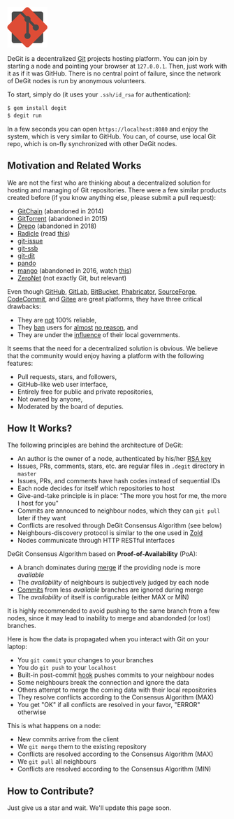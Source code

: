 <img src="/logo.svg" width="92px"/>

DeGit is a decentralized [Git](https://git-scm.com/) projects hosting platform.
You can join by starting a node and pointing your browser
at `127.0.0.1`. Then, just work with it as if it was GitHub.
There is no central point of failure,
since the network of DeGit nodes is run by anonymous volunteers.

To start, simply do (it uses your `.ssh/id_rsa` for authentication):

```bash
$ gem install degit
$ degit run
```

In a few seconds you can open `https://localhost:8080` and enjoy
the system, which is very similar to GitHub. You can, of course, use
local Git repo, which is on-fly synchronized with other DeGit nodes.

## Motivation and Related Works

We are not the first who are thinking about a decentralized solution
for hosting and managing of Git repositories. There were a few similar products
created before (if you know anything else, please submit a pull request):

  * [GitChain](http://gitchain.org/) (abandoned in 2014)
  * [GitTorrent](https://github.com/cjb/GitTorrent) (abandoned in 2015)
  * [Drepo](https://www.drepo.io/) (abandoned in 2018)
  * [Radicle](https://github.com/radicle-dev) (read [this](https://outlierventures.io/wp-content/uploads/2019/11/Radicle-Diffusion-2019-1.pdf))
  * [git-issue](https://github.com/dspinellis/git-issue)
  * [git-ssb](https://scuttlebot.io/apis/community/git-ssb.html)
  * [git-dit](https://github.com/neithernut/git-dit)
  * [pando](https://github.com/pandonetwork/pando)
  * [mango](https://github.com/axic/mango) (abandoned in 2016, watch [this](https://www.youtube.com/watch?v=tU7_Yf45okc))
  * [ZeroNet](https://zeronet.io/) (not exactly Git, but relevant)

Even though [GitHub](https://github.com),
[GitLab](https://gitlab.com),
[BitBucket](https://bitbucket.com),
[Phabricator](https://phacility.com/phabricator/),
[SourceForge](https://sourceforge.net/),
[CodeCommit](https://console.aws.amazon.com/codecommit/home),
and
[Gitee](https://gitee.com) are great platforms,
they have three critical drawbacks:

  * They are [not](https://news.ycombinator.com/item?id=20499070) 100% reliable,
  * They [ban](https://medium.com/@catamphetamine/how-github-blocked-me-and-all-my-libraries-c32c61f061d3)
    users for
    [almost](https://medium.com/@hamed/github-blocked-my-account-and-they-think-im-developing-nuclear-weapons-e7e1fe62cb74)
    [no reason](https://en.wikipedia.org/wiki/Censorship_of_GitHub), and
  * They are under the [influence](https://techcrunch.com/2019/07/29/github-ban-sanctioned-countries/) of their local governments.

It seems that the need for a decentralized solution is obvious.
We believe that the community would enjoy having a platform
with the following features:

  * Pull requests, stars, and followers,
  * GitHub-like web user interface,
  * Entirely free for public and private repositories,
  * Not owned by anyone,
  * Moderated by the board of deputies.

## How It Works?

The following principles are behind the architecture of DeGit:

  * An author is the owner of a node, authenticated by his/her [RSA key](https://en.wikipedia.org/wiki/RSA_%28cryptosystem%29)
  * Issues, PRs, comments, stars, etc. are regular files in `.degit` directory in `master`
  * Issues, PRs, and comments have hash codes instead of sequential IDs
  * Each node decides for itself which repositories to host
  * Give-and-take principle is in place: "The more you host for me, the more I host for you"
  * Commits are announced to neighbour nodes, which they can `git pull` later if they want
  * Conflicts are resolved through DeGit Consensus Algorithm (see below)
  * Neighbours-discovery protocol is similar to the one used in [Zold](https://blog.zold.io/2018/12/28/nodes-discovery-protocol.html)
  * Nodes communicate through HTTP RESTful interfaces

DeGit Consensus Algorithm based on **Proof-of-Availability** (PoA):

  * A branch dominates during [merge](https://git-scm.com/docs/git-merge) if the providing node is more _available_
  * The _availability_ of neighbours is subjectively judged by each node
  * [Commits](https://git-scm.com/docs/git-commit) from less _available_ branches are ignored during merge
  * The _availability_ of itself is configurable (either MAX or MIN)

It is highly recommended to avoid pushing to the
same branch from a few nodes,
since it may lead to inability to merge and abandonded
(or lost) branches.

Here is how the data is propagated when you interact with Git on your laptop:

  * You `git commit` your changes to your branches
  * You do `git push` to your `localhost`
  * Built-in post-commit [hook](https://git-scm.com/docs/githooks) pushes commits to your neighbour nodes
  * Some neighbours break the connection and ignore the data
  * Others attempt to merge the coming data with their local repositories
  * They resolve conflicts according to the Consensus Algorithm (MAX)
  * You get "OK" if all conflicts are resolved in your favor, "ERROR" otherwise

This is what happens on a node:

  * New commits arrive from the client
  * We `git merge` them to the existing repository
  * Conflicts are resolved according to the Consensus Algorithm (MAX)
  * We `git pull` all neighbours
  * Conflicts are resolved according to the Consensus Algorithm (MIN)

## How to Contribute?

Just give us a star and wait. We'll update this page soon.

